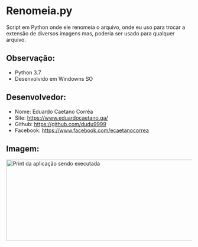 # Renomeia.py

Script em Python onde ele renomeia o arquivo,
onde eu uso para trocar a extensão de diversos
imagens mas, poderia ser usado para qualquer arquivo.

## Observação:
- Python 3.7
- Desenvolvido em Windowns SO


## Desenvolvedor:
- Nome: Eduardo Caetano Corrêa
- Site: https://www.eduardocaetano.ga/
- Github: https://github.com/dudu9999
- Facebook: https://www.facebook.com/ecaetanocorrea


## Imagem:
<img src="https://lh3.googleusercontent.com/J1mFmi2BMOxnT4ohhidGU-PARDBYiFwzF-03DdDsPJ7Yq5eOBVjOAEBHO4cG_BbDdXXh-aNeBux6pfukvfe0ga68hs570J_cSSDb-IqsPLMzg_hwq1lNejeozlBW3JKDHfYcgG1qJRaUnIBuB1QVVYTC72yUoDmGiIGAk4SUDX06gkTVv6yMS1OM_voIjBcTek6H9uKHL8d5ewmmUvt4wqa-YYF4CB2aR62v2skJhoJK3TbBB22AZzmOY846PXXt42-imprBDI0rSgu1ma4llvnQ0k8_seiIU51qfEXePTx3qUfo5dr4LnGVTAbcoxum0Y-nXOdpDMcudokV5pqC8_GJTk7mnb4Z_CAYdHeN-Kt6YxNUlAGA5KABCer4AIbwv52oqGV_re3V66-LrH1DBU__QwKYKDGlPvyMJ5kY49Yhp-WoZlgyx3NfGC8sEEa2F1XeSggLA-3qxWPu1eeKuWNeE_UftPUo_0AtvH0-WRKTj4ZRYDq72O8YxyoSDnSEmueY49K6navqCAuvinK2iqs9dGr-2scXFQYzL82omc342MJ49wBDrhNze3G_3-dsRYsiZpHMkqDEovq0BOk5QHD1JW7OfHzLKn7HhrUcDyUNJyGSSTMqeYhZ8JBL3OSZXxOZFar80cG_Nml1XRURpK5bCUAUNbZGHQUSwbl2ku7hYZRyzGCumRc=w575-h220-no" alt="Print da aplicação sendo executada" width="575" height="220">
